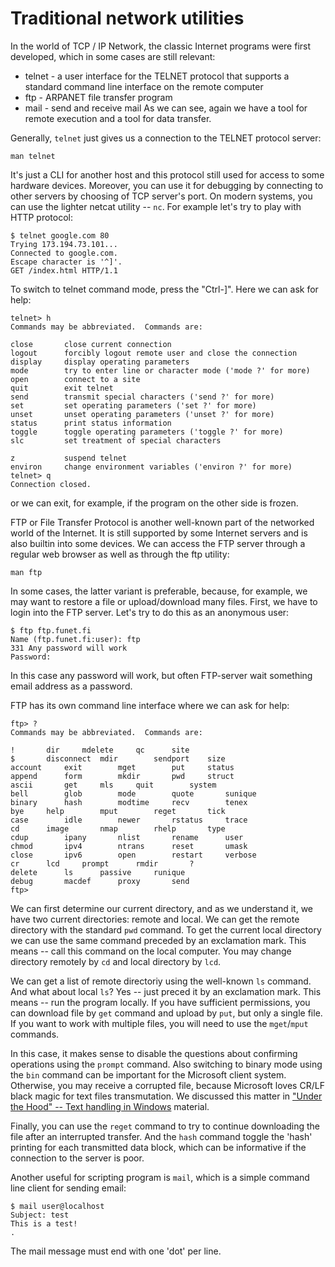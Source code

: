 # Traditional network utilities

In the world of TCP / IP Network, the classic Internet programs were first developed, which in some cases are still relevant:
* telnet - a user interface for the TELNET protocol that supports a standard command line interface on the remote computer
* ftp - ARPANET file transfer program
* mail - send and receive mail
As we can see, again we have a tool for remote execution and a tool for data transfer.

Generally, `telnet` just gives us a connection to the TELNET protocol server:
```
man telnet
```
It's just a CLI for another host and this protocol still used for access to some hardware devices. Moreover, you can use it for debugging by connecting to other servers by choosing of TCP server's port. On modern systems, you can use the lighter netcat utility -- `nc`. For example let's try to play with HTTP protocol:
```
$ telnet google.com 80
Trying 173.194.73.101...
Connected to google.com.
Escape character is '^]'.
GET /index.html HTTP/1.1
```
To switch to telnet command mode, press the "Ctrl-]". Here we can ask for help:
```
telnet> h
Commands may be abbreviated.  Commands are:

close   	close current connection
logout  	forcibly logout remote user and close the connection
display 	display operating parameters
mode    	try to enter line or character mode ('mode ?' for more)
open    	connect to a site
quit    	exit telnet
send    	transmit special characters ('send ?' for more)
set     	set operating parameters ('set ?' for more)
unset   	unset operating parameters ('unset ?' for more)
status  	print status information
toggle  	toggle operating parameters ('toggle ?' for more)
slc     	set treatment of special characters

z       	suspend telnet
environ 	change environment variables ('environ ?' for more)
telnet> q
Connection closed.
```
or we can exit, for example, if the program on the other side is frozen.

FTP or File Transfer Protocol is another well-known part of the networked world of the Internet. It is still supported by some Internet servers and is also builtin into some devices. We can access the FTP server through a regular web browser as well as through the ftp utility:
```
man ftp
```
In some cases, the latter variant is preferable, because, for example, we may want to restore a file or upload/download many files. First, we have to login into the FTP server. Let's try to do this as an anonymous user:
```
$ ftp ftp.funet.fi
Name (ftp.funet.fi:user): ftp
331 Any password will work
Password:
```
In this case any password will work, but often FTP-server wait something email address as a password.

FTP has its own command line interface where we can ask for help:
```
ftp> ?
Commands may be abbreviated.  Commands are:

!		dir		mdelete		qc		site
$		disconnect	mdir		sendport	size
account		exit		mget		put		status
append		form		mkdir		pwd		struct
ascii		get		mls		quit		system
bell		glob		mode		quote		sunique
binary		hash		modtime		recv		tenex
bye		help		mput		reget		tick
case		idle		newer		rstatus		trace
cd		image		nmap		rhelp		type
cdup		ipany		nlist		rename		user
chmod		ipv4		ntrans		reset		umask
close		ipv6		open		restart		verbose
cr		lcd		prompt		rmdir		?
delete		ls		passive		runique
debug		macdef		proxy		send
ftp> 
```
We can first determine our current directory, and as we understand it, we have two current directories: remote and local. We can get the remote directory with the standard `pwd` command. To get the current local directory we can use the same command preceded by an exclamation mark. This means -- call this command on the local computer. You may change directory remotely by `cd` and local directory by `lcd`.

We can get a list of remote directoriy using the well-known `ls` command. And what about local `ls`? Yes -- just preced it by an exclamation mark. This means -- run the program locally. If you have sufficient permissions, you can download file by `get` command and upload by `put`, but only a single file. If you want to work with multiple files, you will need to use the `mget`/`mput` commands.

In this case, it makes sense to disable the questions about confirming operations using the `prompt` command. Also switching to binary mode using the `bin` command can be important for the Microsoft client system. Otherwise, you may receive a corrupted file, because Microsoft loves CR/LF black magic for text files transmutation. We discussed this matter in ["Under the Hood" -- Text handling in Windows](../under_the_hood/04_text_in_Windows.md) material.

Finally, you can use the `reget` command to try to continue downloading the file after an interrupted transfer. And the `hash` command toggle the 'hash' printing for each transmitted data block, which can be informative if the connection to the server is poor.

Another useful for scripting program is `mail`, which is a simple command line client for sending email:
```
$ mail user@localhost
Subject: test
This is a test!
.
```
The mail message must end with one 'dot' per line.

